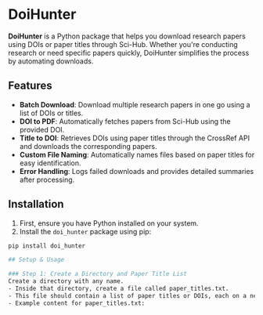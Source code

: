 # DoiHunter

**DoiHunter** is a Python package that helps you download research papers using DOIs or paper titles through Sci-Hub. Whether you're conducting research or need specific papers quickly, DoiHunter simplifies the process by automating downloads.

## Features

- **Batch Download**: Download multiple research papers in one go using a list of DOIs or titles.
- **DOI to PDF**: Automatically fetches papers from Sci-Hub using the provided DOI.
- **Title to DOI**: Retrieves DOIs using paper titles through the CrossRef API and downloads the corresponding papers.
- **Custom File Naming**: Automatically names files based on paper titles for easy identification.
- **Error Handling**: Logs failed downloads and provides detailed summaries after processing.

## Installation

1. First, ensure you have Python installed on your system.
2. Install the `doi_hunter` package using pip:

```bash
pip install doi_hunter

## Setup & Usage

### Step 1: Create a Directory and Paper Title List
Create a directory with any name.
- Inside that directory, create a file called paper_titles.txt.
- This file should contain a list of paper titles or DOIs, each on a new line.
- Example content for paper_titles.txt:
